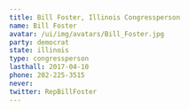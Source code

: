 ```yaml
---
title: Bill Foster, Illinois Congressperson
name: Bill Foster
avatar: /ui/img/avatars/Bill_Foster.jpg
party: democrat
state: illinois
type: congressperson
lasthall: 2017-04-10
phone: 202-225-3515
never:
twitter: RepBillFoster
---
```

